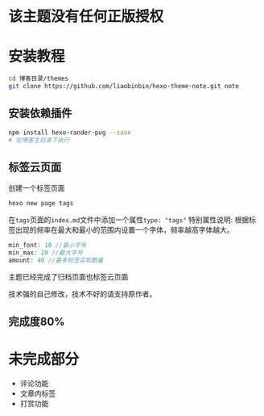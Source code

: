 # 该主题没有任何正版授权

# 安装教程
```bash
cd 博客目录/themes
git clone https://github.com/liaobinbin/hexo-theme-note.git note
```

## 安装依赖插件
```bash
npm install hexo-rander-pug --save 
# 在博客主目录下执行
```
## 标签云页面
创建一个标签页面
```bash
hexo new page tags
```
在`tags`页面的`index.md`文件中添加一个属性`type: "tags"`
特别属性说明: 根据标签出现的频率在最大和最小的范围内设置一个字体，频率越高字体越大。
```js
min_font: 10 //最小字号
min_max: 20 //最大字号
amount: 40 //最多标签实现数量
```
主题已经完成了归档页面也标签云页面

技术强的自己修改，技术不好的请支持原作者。

## 完成度80%

# 未完成部分
- 评论功能
- 文章内标签
- 打赏功能